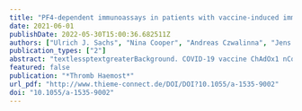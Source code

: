 ```yaml
---
title: "PF4-dependent immunoassays in patients with vaccine-induced immune thrombotic thrombocytopenia (VITT): results of an inter-laboratory comparison"
date: 2021-06-01
publishDate: 2022-05-30T15:00:36.682511Z
authors: ["Ulrich J. Sachs", "Nina Cooper", "Andreas Czwalinna", "Jens Müller", "Bernd Pötzsch", "Andreas Tiede", "Karina Althaus"]
publication_types: ["2"]
abstract: "textlessptextgreaterBackground. COVID-19 vaccine ChAdOx1 nCov-19 may rarely lead to vaccine-induced thrombotic thrombocytopenia (VITT). Antibody-mediated, platelet factor 4 (PF4) dependent platelet activation appears to resemble a key mechanism in VITT, partially comparable to heparin-induced thrombocytopenia (HIT). The use of PF4/heparin immunoassays has been proposed as part of a diagnostic approach, but their sensitivity has not been established. Methods. Sera from 12 well-defined VITT patients were first studied by two different laboratories in functional assays. Sera where then used for an inter-laboratory comparison, in which 5 different PF4/heparin immunoassays were used by 4 laboratories. Results. Results for functional testing were highly concordant. VITT antibodies were also reliably detected by PF4/heparin ELISAs (92-100%). In contrast, only 25% of VITT antibodies were reactive in a particle gel immunoassay (PaGIA), and 8% in a lateral flow assay (LFA). An automated chemiluminescence assay (CLIA) was negative for all sera tested (0%). Conclusion. It seems feasible to establish functional antibody testing for the confirmation of VITT. For the initial screening of suspected VITT cases, PaGIA, LFA, and CLIA are useless when applied as single tests. Only ELISA-based PF4/heparin immunoassays are sensitive enough to be incorporated in the diagnostic work-up. However, a combination of a positive ELISA and a negative CLIA may be useful to identify VITT antibodies in the absence of confirmatory functional assays. textless/ptextgreater"
featured: false
publication: "*Thromb Haemost*"
url_pdf: "http://www.thieme-connect.de/DOI/DOI?10.1055/a-1535-9002"
doi: "10.1055/a-1535-9002"
---
```


